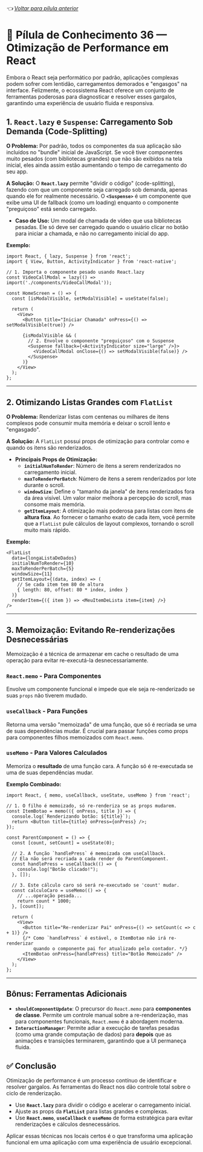 ###### 👈 [Voltar para pílula anterior](https://github.com/ewerton5/reactJS-knowledge-nuggets/blob/main/content/035-parallel-development.md)

# 📘 Pílula de Conhecimento 36 — Otimização de Performance em React

Embora o React seja performático por padrão, aplicações complexas podem sofrer com lentidão, carregamentos demorados e "engasgos" na interface. Felizmente, o ecossistema React oferece um conjunto de ferramentas poderosas para diagnosticar e resolver esses gargalos, garantindo uma experiência de usuário fluida e responsiva.

## 1\. `React.lazy` e `Suspense`: Carregamento Sob Demanda (Code-Splitting)

**O Problema:** Por padrão, todos os componentes da sua aplicação são incluídos no "bundle" inicial de JavaScript. Se você tiver componentes muito pesados (com bibliotecas grandes) que não são exibidos na tela inicial, eles ainda assim estão aumentando o tempo de carregamento do seu app.

**A Solução:** O **`React.lazy`** permite "dividir o código" (code-splitting), fazendo com que um componente seja carregado sob demanda, apenas quando ele for realmente necessário. O **`<Suspense>`** é um componente que exibe uma UI de fallback (como um loading) enquanto o componente "preguiçoso" está sendo carregado.

  * **Caso de Uso:** Um modal de chamada de vídeo que usa bibliotecas pesadas. Ele só deve ser carregado quando o usuário clicar no botão para iniciar a chamada, e não no carregamento inicial do app.

**Exemplo:**

```tsx
import React, { lazy, Suspense } from 'react';
import { View, Button, ActivityIndicator } from 'react-native';

// 1. Importa o componente pesado usando React.lazy
const VideoCallModal = lazy(() => import('./components/VideoCallModal'));

const HomeScreen = () => {
  const [isModalVisible, setModalVisible] = useState(false);

  return (
    <View>
      <Button title="Iniciar Chamada" onPress={() => setModalVisible(true)} />
      
      {isModalVisible && (
        // 2. Envolve o componente "preguiçoso" com o Suspense
        <Suspense fallback={<ActivityIndicator size="large" />}>
          <VideoCallModal onClose={() => setModalVisible(false)} />
        </Suspense>
      )}
    </View>
  );
};
```

-----

## 2\. Otimizando Listas Grandes com `FlatList`

**O Problema:** Renderizar listas com centenas ou milhares de itens complexos pode consumir muita memória e deixar o scroll lento e "engasgado".

**A Solução:** A `FlatList` possui props de otimização para controlar como e quando os itens são renderizados.

  * **Principais Props de Otimização:**
      * **`initialNumToRender`**: Número de itens a serem renderizados no carregamento inicial.
      * **`maxToRenderPerBatch`**: Número de itens a serem renderizados por lote durante o scroll.
      * **`windowSize`**: Define o "tamanho da janela" de itens renderizados fora da área visível. Um valor maior melhora a percepção do scroll, mas consome mais memória.
      * **`getItemLayout`**: A otimização mais poderosa para listas com itens de **altura fixa**. Ao fornecer o tamanho exato de cada item, você permite que a `FlatList` pule cálculos de layout complexos, tornando o scroll muito mais rápido.

**Exemplo:**

```tsx
<FlatList
  data={longaListaDeDados}
  initialNumToRender={10}
  maxToRenderPerBatch={5}
  windowSize={11}
  getItemLayout={(data, index) => (
    // Se cada item tem 80 de altura
    { length: 80, offset: 80 * index, index }
  )}
  renderItem={({ item }) => <MeuItemDeLista item={item} />}
/>
```

-----

## 3\. Memoização: Evitando Re-renderizações Desnecessárias

Memoização é a técnica de armazenar em cache o resultado de uma operação para evitar re-executá-la desnecessariamente.

### `React.memo` - Para Componentes

Envolve um componente funcional e impede que ele seja re-renderizado se suas `props` não tiverem mudado.

### `useCallback` - Para Funções

Retorna uma versão "memoizada" de uma função, que só é recriada se uma de suas dependências mudar. É crucial para passar funções como props para componentes filhos memoizados com `React.memo`.

### `useMemo` - Para Valores Calculados

Memoriza o **resultado** de uma função cara. A função só é re-executada se uma de suas dependências mudar.

**Exemplo Combinado:**

```tsx
import React, { memo, useCallback, useState, useMemo } from 'react';

// 1. O filho é memoizado, só re-renderiza se as props mudarem.
const ItemBotao = memo(({ onPress, title }) => {
  console.log(`Renderizando botão: ${title}`);
  return <Button title={title} onPress={onPress} />;
});

const ParentComponent = () => {
  const [count, setCount] = useState(0);

  // 2. A função `handlePress` é memoizada com useCallback.
  // Ela não será recriada a cada render do ParentComponent.
  const handlePress = useCallback(() => {
    console.log("Botão clicado!");
  }, []);
  
  // 3. Este cálculo caro só será re-executado se 'count' mudar.
  const calculoCaro = useMemo(() => {
    // ...operação pesada...
    return count * 1000;
  }, [count]);

  return (
    <View>
      <Button title="Re-renderizar Pai" onPress={() => setCount(c => c + 1)} />
      {/* Como `handlePress` é estável, o ItemBotao não irá re-renderizar
          quando o componente pai for atualizado pelo contador. */}
      <ItemBotao onPress={handlePress} title="Botão Memoizado" />
    </View>
  );
};
```

-----

## Bônus: Ferramentas Adicionais

  * **`shouldComponentUpdate`**: O precursor do `React.memo` para **componentes de classe**. Permite um controle manual sobre a re-renderização, mas para componentes funcionais, `React.memo` é a abordagem moderna.
  * **`InteractionManager`**: Permite adiar a execução de tarefas pesadas (como uma grande computação de dados) para **depois** que as animações e transições terminarem, garantindo que a UI permaneça fluida.

## ✅ Conclusão

Otimização de performance é um processo contínuo de identificar e resolver gargalos. As ferramentas do React nos dão controle total sobre o ciclo de renderização.

  * Use **`React.lazy`** para dividir o código e acelerar o carregamento inicial.
  * Ajuste as props da **`FlatList`** para listas grandes e complexas.
  * Use **`React.memo`**, **`useCallback`** e **`useMemo`** de forma estratégica para evitar renderizações e cálculos desnecessários.

Aplicar essas técnicas nos locais certos é o que transforma uma aplicação funcional em uma aplicação com uma experiência de usuário excepcional.
